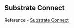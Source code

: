Substrate Connect
---

Reference - [Substrate Connect](https://paritytech.github.io/substrate-connect/)
